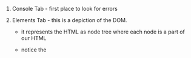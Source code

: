 
1. Console Tab - first place to look for errors

2. Elements Tab - this is a depiction of the DOM. 
     - it represents the HTML as node tree where each node is a part of our HTML

     - notice the <script>. These aren't in our source index.html. We'll talk about it later 
       in this course.

     - <pm-root ng-version-14.0.3"> ...(</pm-root>) this is our selector tag and you will see the 
       HTML defined in our component template

3. Sources Tab 
     - there's a debugger option available 
     - For Angular Only 
        - since Angular CLI uses webpack, our typescript files are listed under 
          the webpack node. And because Anglar CLI serve features generates the map files, we can debug 
          our TypeScript code directly.

        - navigate to webpack:// --> src --> app --> app.component --> set a breakpont on "PageTitle
          and click refresh --> break will be hit

     - Debugger shortcuts: 
          F8 = resume script. 
          F9 = Step
          F10 = step over next function call
          F11 = step into next function call
          Shift + F11 = step out of current function

     - VS Code Short Cuts
         Use Ctrl+Shift+O to quickly jump to a header in the current file.
         Use Ctrl+T to search through headers across all Markdown files in the current workspace.

         Path Completions:
           Path completions help with create links to files and images. 
         These paths are shown automatically by IntelliSense as you type the 
         path of an image or link, and can also be manually requested by 
         using Ctrl+Space.

4. Network Tab
    - enable  "preserve log" 
    - enable "All"
    - disable "Cache"
    - when tracing http calls such as GET, do in Chrome:
        F8 --> Network --> select "Fetch/XHR --> look under "Column Name" 

    - under Column Name... you will see the object passed to the server. 
      Example "Tickets" or "Products"
      
    - Click "Tickets" and you will see the following:
        
    - images in network tab
        ![alt text](<Example of Network Tab in Chrome-1.jpg>)
        ![alt text](<Example of Rsponse Header Network Tab in Chrome-1.jpg>)
        ![alt text](<Example of PayLoad Network Tab in Chrome-1.jpg>)
        ![alt text](<Example of FormData Network Tab in Chrome-1.jpg>)